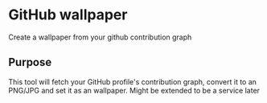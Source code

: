 # GitHub wallpaper

Create a wallpaper from your github contribution graph

## Purpose

This tool will fetch your GitHub profile's contribution graph, convert it to an PNG/JPG and set it as an wallpaper. Might be extended to be a service later
